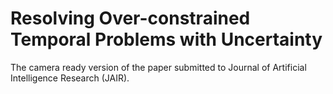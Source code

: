 Resolving Over-constrained Temporal Problems with Uncertainty
======

The camera ready version of the paper submitted to Journal of Artificial Intelligence Research (JAIR).